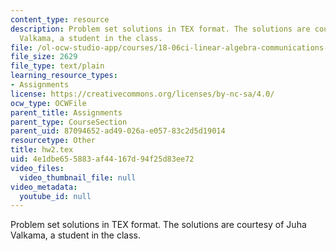 ```yaml
---
content_type: resource
description: Problem set solutions in TEX format. The solutions are courtesy of Juha
  Valkama, a student in the class.
file: /ol-ocw-studio-app/courses/18-06ci-linear-algebra-communications-intensive-spring-2004/4e1dbe655883af44167d94f25d83ee72_hw2.tex
file_size: 2629
file_type: text/plain
learning_resource_types:
- Assignments
license: https://creativecommons.org/licenses/by-nc-sa/4.0/
ocw_type: OCWFile
parent_title: Assignments
parent_type: CourseSection
parent_uid: 87094652-ad49-026a-e057-83c2d5d19014
resourcetype: Other
title: hw2.tex
uid: 4e1dbe65-5883-af44-167d-94f25d83ee72
video_files:
  video_thumbnail_file: null
video_metadata:
  youtube_id: null
---
```

Problem set solutions in TEX format. The solutions are courtesy of Juha Valkama, a student in the class.